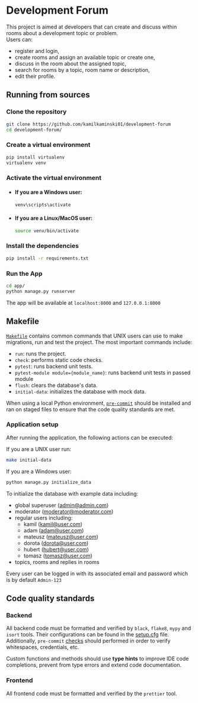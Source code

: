 # Development Forum

This project is aimed at developers that can create and discuss
within rooms about a development topic or problem.<br />
Users can:<br />
- register and login,<br />
- create rooms and assign an available topic or create one,<br />
- discuss in the room about the assigned topic,<br />
- search for rooms by a topic, room name or description,<br />
- edit their profile.

## Running from sources

### Clone the repository

```bash
git clone https://github.com/kamilkaminski01/development-forum
cd development-forum/
```

### Create a virtual environment
```bash
pip install virtualenv
virtualenv venv
```

### Activate the virtual environment
- #### If you are a Windows user:
    ```bash
    venv\scripts\activate
    ```
- #### If you are a Linux/MacOS user:
    ```bash
    source venv/bin/activate
    ```

### Install the dependencies
```bash
pip install -r requirements.txt
```

### Run the App
```bash
cd app/
python manage.py runserver
```

The app will be available at `localhost:8000` and `127.0.0.1:8000`

## Makefile

[`Makefile`](Makefile) contains common commands that UNIX users can use to make migrations,
run and test the project. The most important commands include:
- `run`: runs the project.
- `check`: performs static code checks.
- `pytest`: runs backend unit tests.
- `pytest-module module={module_name}`: runs backend unit tests in passed module
- `flush`: clears the database's data.
- `initial-data`: initializes the database with mock data.

When using a local Python environment, [`pre-commit`](https://pre-commit.com/)
should be installed and ran on staged files to ensure that the code
quality standards are met.

### Application setup

After running the application, the following actions can be executed:

If you are a UNIX user run:
```bash
make initial-data
```
If you are a Windows user:
```bash
python manage.py initialize_data
```
To initialize the database with example data including:

- global superuser (admin@admin.com)
- moderator (moderator@moderator.com)
- regular users including:
  - kamil (kamil@user.com)
  - adam (adam@user.com)
  - mateusz (mateusz@user.com)
  - dorota (dorota@user.com)
  - hubert (hubert@user.com)
  - tomasz (tomasz@user.com)
- topics, rooms and replies in rooms

Every user can be logged in with its associated email and password which is by
default `Admin-123`

## Code quality standards

### Backend

All backend code must be formatted and verified by `black`, `flake8`,
`mypy` and `isort` tools. Their configurations can be found in the
[setup.cfg](app/setup.cfg) file. Additionally, `pre-commit`
[checks](.pre-commit-config.yaml) should performed in order to verify
whitespaces, credentials, etc.

Custom functions and methods should use **type hints** to improve IDE code
completions, prevent from type errors and extend code documentation.

### Frontend

All frontend code must be formatted and verified by the `prettier`
tool.
